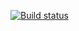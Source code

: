 [![Build status](https://ci.appveyor.com/api/projects/status/vkcxdc0w11p2nxtb?svg=true)](https://ci.appveyor.com/project/Uliana-O/api-ci)
